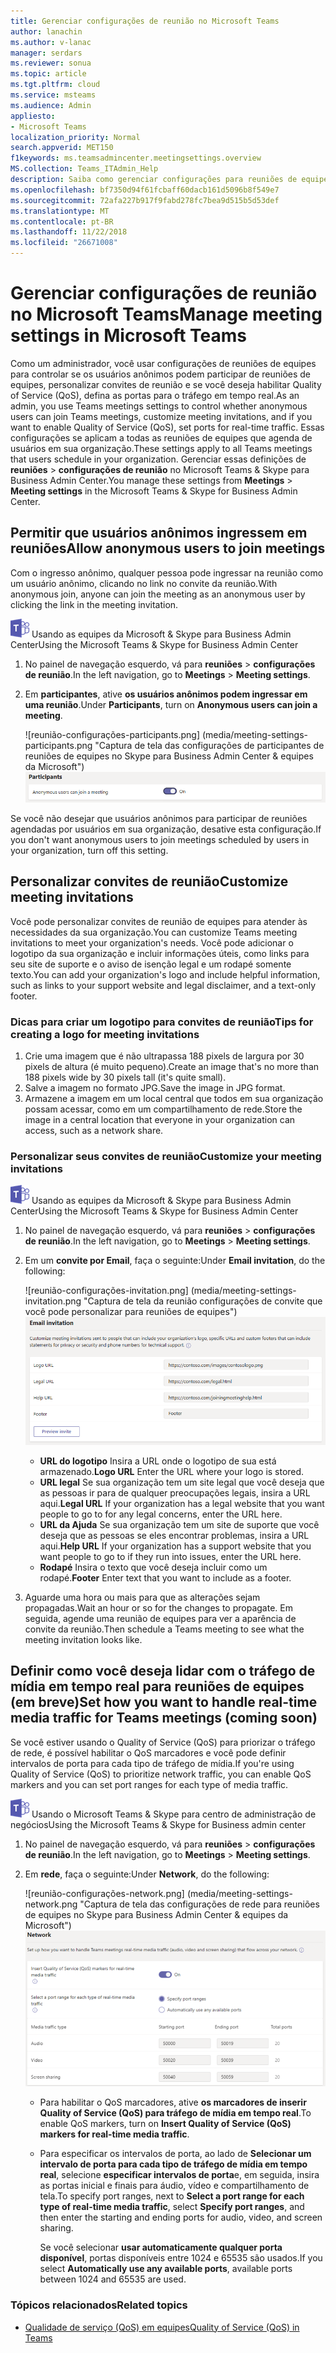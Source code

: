 ```yaml
---
title: Gerenciar configurações de reunião no Microsoft Teams
author: lanachin
ms.author: v-lanac
manager: serdars
ms.reviewer: sonua
ms.topic: article
ms.tgt.pltfrm: cloud
ms.service: msteams
ms.audience: Admin
appliesto:
- Microsoft Teams
localization_priority: Normal
search.appverid: MET150
f1keywords: ms.teamsadmincenter.meetingsettings.overview
MS.collection: Teams_ITAdmin_Help
description: Saiba como gerenciar configurações para reuniões de equipes que os usuários a agendar em sua organização.
ms.openlocfilehash: bf7350d94f61fcbaff60dacb161d5096b8f549e7
ms.sourcegitcommit: 72afa227b917f9fabd278fc7bea9d515b5d53def
ms.translationtype: MT
ms.contentlocale: pt-BR
ms.lasthandoff: 11/22/2018
ms.locfileid: "26671008"
---
```

# <a name="manage-meeting-settings-in-microsoft-teams"></a><span data-ttu-id="ddbb8-103">Gerenciar configurações de reunião no Microsoft Teams</span><span class="sxs-lookup"><span data-stu-id="ddbb8-103">Manage meeting settings in Microsoft Teams</span></span>

<span data-ttu-id="ddbb8-104">Como um administrador, você usar configurações de reuniões de equipes para controlar se os usuários anônimos podem participar de reuniões de equipes, personalizar convites de reunião e se você deseja habilitar Quality of Service (QoS), defina as portas para o tráfego em tempo real.</span><span class="sxs-lookup"><span data-stu-id="ddbb8-104">As an admin, you use Teams meetings settings to control whether anonymous users can join Teams meetings, customize meeting invitations, and if you want to enable Quality of Service (QoS), set ports for real-time traffic.</span></span> <span data-ttu-id="ddbb8-105">Essas configurações se aplicam a todas as reuniões de equipes que agenda de usuários em sua organização.</span><span class="sxs-lookup"><span data-stu-id="ddbb8-105">These settings apply to all Teams meetings that users schedule in your organization.</span></span> <span data-ttu-id="ddbb8-106">Gerenciar essas definições de **reuniões** > **configurações de reunião** no Microsoft Teams & Skype para Business Admin Center.</span><span class="sxs-lookup"><span data-stu-id="ddbb8-106">You manage these settings from **Meetings** > **Meeting settings** in the Microsoft Teams & Skype for Business Admin Center.</span></span> 

## <a name="allow-anonymous-users-to-join-meetings"></a><span data-ttu-id="ddbb8-107">Permitir que usuários anônimos ingressem em reuniões</span><span class="sxs-lookup"><span data-stu-id="ddbb8-107">Allow anonymous users to join meetings</span></span>

<span data-ttu-id="ddbb8-108">Com o ingresso anônimo, qualquer pessoa pode ingressar na reunião como um usuário anônimo, clicando no link no convite da reunião.</span><span class="sxs-lookup"><span data-stu-id="ddbb8-108">With anonymous join, anyone can join the meeting as an anonymous user by clicking the link in the meeting invitation.</span></span> 

![as equipes de logotipo-30x30.png](media/teams-logo-30x30.png) <span data-ttu-id="ddbb8-110">Usando as equipes da Microsoft & Skype para Business Admin Center</span><span class="sxs-lookup"><span data-stu-id="ddbb8-110">Using the Microsoft Teams & Skype for Business Admin Center</span></span>
1. <span data-ttu-id="ddbb8-111">No painel de navegação esquerdo, vá para **reuniões** > **configurações de reunião**.</span><span class="sxs-lookup"><span data-stu-id="ddbb8-111">In the left navigation, go to **Meetings** > **Meeting settings**.</span></span> 
2. <span data-ttu-id="ddbb8-112">Em **participantes**, ative **os usuários anônimos podem ingressar em uma reunião**.</span><span class="sxs-lookup"><span data-stu-id="ddbb8-112">Under **Participants**, turn on **Anonymous users can join a meeting**.</span></span> 

    <span data-ttu-id="ddbb8-113">![reunião-configurações-participants.png] (media/meeting-settings-participants.png "Captura de tela das configurações de participantes de reuniões de equipes no Skype para Business Admin Center & equipes da Microsoft")</span><span class="sxs-lookup"><span data-stu-id="ddbb8-113">![meeting-settings-participants.png](media/meeting-settings-participants.png "Screen shot of participants settings for Teams meetings in the Microsoft Teams & Skype for Business Admin Center")</span></span>

<span data-ttu-id="ddbb8-114">Se você não desejar que usuários anônimos para participar de reuniões agendadas por usuários em sua organização, desative esta configuração.</span><span class="sxs-lookup"><span data-stu-id="ddbb8-114">If you don't want anonymous users to join meetings scheduled by users in your organization, turn off this setting.</span></span> 
## <a name="customize-meeting-invitations"></a><span data-ttu-id="ddbb8-115">Personalizar convites de reunião</span><span class="sxs-lookup"><span data-stu-id="ddbb8-115">Customize meeting invitations</span></span>

<span data-ttu-id="ddbb8-116">Você pode personalizar convites de reunião de equipes para atender às necessidades da sua organização.</span><span class="sxs-lookup"><span data-stu-id="ddbb8-116">You can customize Teams meeting invitations to meet your organization's needs.</span></span> <span data-ttu-id="ddbb8-117">Você pode adicionar o logotipo da sua organização e incluir informações úteis, como links para seu site de suporte e o aviso de isenção legal e um rodapé somente texto.</span><span class="sxs-lookup"><span data-stu-id="ddbb8-117">You can add your organization's logo and include helpful information, such as links to your support website and legal disclaimer, and a text-only footer.</span></span> 

### <a name="tips-for-creating-a-logo-for-meeting-invitations"></a><span data-ttu-id="ddbb8-118">Dicas para criar um logotipo para convites de reunião</span><span class="sxs-lookup"><span data-stu-id="ddbb8-118">Tips for creating a logo for meeting invitations</span></span>  

1. <span data-ttu-id="ddbb8-119">Crie uma imagem que é não ultrapassa 188 pixels de largura por 30 pixels de altura (é muito pequeno).</span><span class="sxs-lookup"><span data-stu-id="ddbb8-119">Create an image that's no more than 188 pixels wide by 30 pixels tall (it's quite small).</span></span> 
2. <span data-ttu-id="ddbb8-120">Salve a imagem no formato JPG.</span><span class="sxs-lookup"><span data-stu-id="ddbb8-120">Save the image in JPG format.</span></span> 
3. <span data-ttu-id="ddbb8-121">Armazene a imagem em um local central que todos em sua organização possam acessar, como em um compartilhamento de rede.</span><span class="sxs-lookup"><span data-stu-id="ddbb8-121">Store the image in a central location that everyone in your organization can access, such as a network share.</span></span> 

### <a name="customize-your-meeting-invitations"></a><span data-ttu-id="ddbb8-122">Personalizar seus convites de reunião</span><span class="sxs-lookup"><span data-stu-id="ddbb8-122">Customize your meeting invitations</span></span>

![as equipes de logotipo-30x30.png](media/teams-logo-30x30.png) <span data-ttu-id="ddbb8-124">Usando as equipes da Microsoft & Skype para Business Admin Center</span><span class="sxs-lookup"><span data-stu-id="ddbb8-124">Using the Microsoft Teams & Skype for Business Admin Center</span></span>

1. <span data-ttu-id="ddbb8-125">No painel de navegação esquerdo, vá para **reuniões** > **configurações de reunião**.</span><span class="sxs-lookup"><span data-stu-id="ddbb8-125">In the left navigation, go to **Meetings** > **Meeting settings**.</span></span>
2. <span data-ttu-id="ddbb8-126">Em um **convite por Email**, faça o seguinte:</span><span class="sxs-lookup"><span data-stu-id="ddbb8-126">Under **Email invitation**, do the following:</span></span> 

    <span data-ttu-id="ddbb8-127">![reunião-configurações-invitation.png] (media/meeting-settings-invitation.png "Captura de tela da reunião configurações de convite que você pode personalizar para reuniões de equipes")</span><span class="sxs-lookup"><span data-stu-id="ddbb8-127">![meeting-settings-invitation.png](media/meeting-settings-invitation.png "Screen shot of the meeting invitation settings that you can customize for Teams meetings")</span></span> 

    - <span data-ttu-id="ddbb8-128">**URL do logotipo** Insira a URL onde o logotipo de sua está armazenado.</span><span class="sxs-lookup"><span data-stu-id="ddbb8-128">**Logo URL** Enter the URL where your logo is stored.</span></span> 
    - <span data-ttu-id="ddbb8-129">**URL legal** Se sua organização tem um site legal que você deseja que as pessoas ir para de qualquer preocupações legais, insira a URL aqui.</span><span class="sxs-lookup"><span data-stu-id="ddbb8-129">**Legal URL** If your organization has a legal website that you want people to go to for any legal concerns, enter the URL here.</span></span> 
    - <span data-ttu-id="ddbb8-130">**URL da Ajuda** Se sua organização tem um site de suporte que você deseja que as pessoas se eles encontrar problemas, insira a URL aqui.</span><span class="sxs-lookup"><span data-stu-id="ddbb8-130">**Help URL** If your organization has a support website that you want people to go to if they run into issues, enter the URL here.</span></span>
    - <span data-ttu-id="ddbb8-131">**Rodapé** Insira o texto que você deseja incluir como um rodapé.</span><span class="sxs-lookup"><span data-stu-id="ddbb8-131">**Footer** Enter text that you want to include as a footer.</span></span> 
3. <span data-ttu-id="ddbb8-132">Aguarde uma hora ou mais para que as alterações sejam propagadas.</span><span class="sxs-lookup"><span data-stu-id="ddbb8-132">Wait an hour or so for the changes to propagate.</span></span> <span data-ttu-id="ddbb8-133">Em seguida, agende uma reunião de equipes para ver a aparência de convite da reunião.</span><span class="sxs-lookup"><span data-stu-id="ddbb8-133">Then schedule a Teams meeting to see what the meeting invitation looks like.</span></span>  

## <a name="set-how-you-want-to-handle-real-time-media-traffic-for-teams-meetings-coming-soon"></a><span data-ttu-id="ddbb8-134">Definir como você deseja lidar com o tráfego de mídia em tempo real para reuniões de equipes (em breve)</span><span class="sxs-lookup"><span data-stu-id="ddbb8-134">Set how you want to handle real-time media traffic for Teams meetings (coming soon)</span></span> 
<span data-ttu-id="ddbb8-135">Se você estiver usando o Quality of Service (QoS) para priorizar o tráfego de rede, é possível habilitar o QoS marcadores e você pode definir intervalos de porta para cada tipo de tráfego de mídia.</span><span class="sxs-lookup"><span data-stu-id="ddbb8-135">If you're using Quality of Service (QoS) to prioritize network traffic, you can enable QoS markers and you can set port ranges for each type of media traffic.</span></span> 

 ![as equipes de logotipo-30x30.png](media/teams-logo-30x30.png) <span data-ttu-id="ddbb8-137">Usando o Microsoft Teams & Skype para centro de administração de negócios</span><span class="sxs-lookup"><span data-stu-id="ddbb8-137">Using the Microsoft Teams & Skype for Business admin center</span></span>

1. <span data-ttu-id="ddbb8-138">No painel de navegação esquerdo, vá para **reuniões** > **configurações de reunião**.</span><span class="sxs-lookup"><span data-stu-id="ddbb8-138">In the left navigation, go to **Meetings** > **Meeting settings**.</span></span> 
2. <span data-ttu-id="ddbb8-139">Em **rede**, faça o seguinte:</span><span class="sxs-lookup"><span data-stu-id="ddbb8-139">Under **Network**, do the following:</span></span>

    <span data-ttu-id="ddbb8-140">![reunião-configurações-network.png] (media/meeting-settings-network.png "Captura de tela das configurações de rede para reuniões de equipes no Skype para Business Admin Center & equipes da Microsoft")</span><span class="sxs-lookup"><span data-stu-id="ddbb8-140">![meeting-settings-network.png](media/meeting-settings-network.png "Screen shot of the network settings for Teams meetings in the Microsoft Teams & Skype for Business Admin Center")</span></span>

    - <span data-ttu-id="ddbb8-141">Para habilitar o QoS marcadores, ative **os marcadores de inserir Quality of Service (QoS) para tráfego de mídia em tempo real**.</span><span class="sxs-lookup"><span data-stu-id="ddbb8-141">To enable QoS markers, turn on **Insert Quality of Service (QoS) markers for real-time media traffic**.</span></span>
    - <span data-ttu-id="ddbb8-142">Para especificar os intervalos de porta, ao lado de **Selecionar um intervalo de porta para cada tipo de tráfego de mídia em tempo real**, selecione **especificar intervalos de porta**e, em seguida, insira as portas inicial e finais para áudio, vídeo e compartilhamento de tela.</span><span class="sxs-lookup"><span data-stu-id="ddbb8-142">To specify port ranges, next to **Select a port range for each type of real-time media traffic**, select  **Specify port ranges**, and then enter the starting and ending ports for audio, video, and screen sharing.</span></span> 
    
        <span data-ttu-id="ddbb8-143">Se você selecionar **usar automaticamente qualquer porta disponível**, portas disponíveis entre 1024 e 65535 são usados.</span><span class="sxs-lookup"><span data-stu-id="ddbb8-143">If you select **Automatically use any available ports**, available ports between 1024 and 65535 are used.</span></span> 

 ### <a name="related-topics"></a><span data-ttu-id="ddbb8-144">Tópicos relacionados</span><span class="sxs-lookup"><span data-stu-id="ddbb8-144">Related topics</span></span>
- [<span data-ttu-id="ddbb8-145">Qualidade de serviço (QoS) em equipes</span><span class="sxs-lookup"><span data-stu-id="ddbb8-145">Quality of Service (QoS) in Teams</span></span>](qos-in-teams.md)

